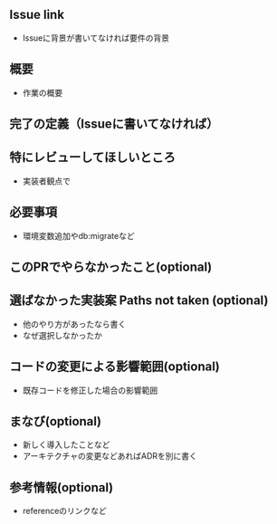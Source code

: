 ## Issue link

- Issueに背景が書いてなければ要件の背景

## 概要
- 作業の概要

## 完了の定義（Issueに書いてなければ）

## 特にレビューしてほしいところ

- 実装者観点で

## 必要事項

- 環境変数追加やdb:migrateなど

## このPRでやらなかったこと(optional)

## 選ばなかった実装案 Paths not taken (optional)

- 他のやり方があったなら書く
- なぜ選択しなかったか

## コードの変更による影響範囲(optional)

- 既存コードを修正した場合の影響範囲

## まなび(optional)

- 新しく導入したことなど
- アーキテクチャの変更などあればADRを別に書く

## 参考情報(optional)

- referenceのリンクなど
